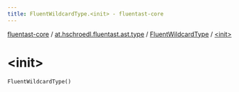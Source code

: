 ```yaml
---
title: FluentWildcardType.<init> - fluentast-core
---
```


[fluentast-core](../../index.html) / [at.hschroedl.fluentast.ast.type](../index.html) / [FluentWildcardType](index.html) / [&lt;init&gt;](.)

# &lt;init&gt;

`FluentWildcardType()`